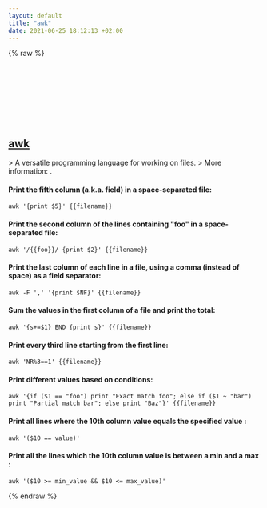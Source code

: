 ```yaml
---
layout: default
title: "awk"
date: 2021-06-25 18:12:13 +02:00
---
```

{% raw %}
<h2 id="awk">
  <a href="/en/common/awk.html">awk</a> <a href="#awk"><svg class="icon">
    <use href="/assets/images/unicode_sprite.svg#link" />
  </svg></a>
</h2>
> A versatile programming language for working on files.
> More information: <https://github.com/onetrueawk/awk>.

#### Print the fifth column (a.k.a. field) in a space-separated file:
```shell
awk '{print $5}' {{filename}}
```
#### Print the second column of the lines containing "foo" in a space-separated file:
```shell
awk '/{{foo}}/ {print $2}' {{filename}}
```
#### Print the last column of each line in a file, using a comma (instead of space) as a field separator:
```shell
awk -F ',' '{print $NF}' {{filename}}
```
#### Sum the values in the first column of a file and print the total:
```shell
awk '{s+=$1} END {print s}' {{filename}}
```
#### Print every third line starting from the first line:
```shell
awk 'NR%3==1' {{filename}}
```
#### Print different values based on conditions:
```shell
awk '{if ($1 == "foo") print "Exact match foo"; else if ($1 ~ "bar") print "Partial match bar"; else print "Baz"}' {{filename}}
```
#### Print all lines where the 10th column value equals the specified value :
```shell
awk '($10 == value)'
```
#### Print all the lines which the 10th column value is between a min and a max :
```shell
awk '($10 >= min_value && $10 <= max_value)'
```
{% endraw %}